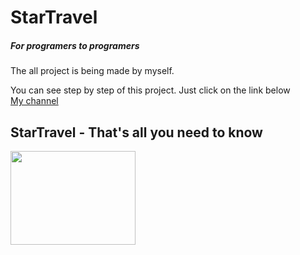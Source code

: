 
<h1>StarTravel </h1>
<h5> For programers to programers </h5>
<p>The all project is being made by myself.</p>
<p> You can see step by step of this project. Just click on the link below <br> <a href='https://www.youtube.com/channel/UCGl5UhjdrFYYPryKV5OIsiQ'>My channel<a>


<h2> StarTravel - That's all you need to know</h2>
 <img src="../Imagens/index.png" style='height: 150px; width: 200px'>
  
